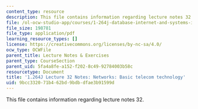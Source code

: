 ```yaml
---
content_type: resource
description: This file contains information regarding lecture notes 32.
file: /ol-ocw-studio-app/courses/1-264j-database-internet-and-systems-integration-technologies-fall-2013/9bcc332071b462bd9bdbdfae3b91599d_MIT1_264JF13_lect_32.pdf
file_size: 198781
file_type: application/pdf
learning_resource_types: []
license: https://creativecommons.org/licenses/by-nc-sa/4.0/
ocw_type: OCWFile
parent_title: Lecture Notes & Exercises
parent_type: CourseSection
parent_uid: 5fa4a8fe-a152-f202-8c49-92784003b58c
resourcetype: Document
title: '1.264J Lecture 32 Notes: Networks: Basic telecom technology'
uid: 9bcc3320-71b4-62bd-9bdb-dfae3b91599d
---
```

This file contains information regarding lecture notes 32.